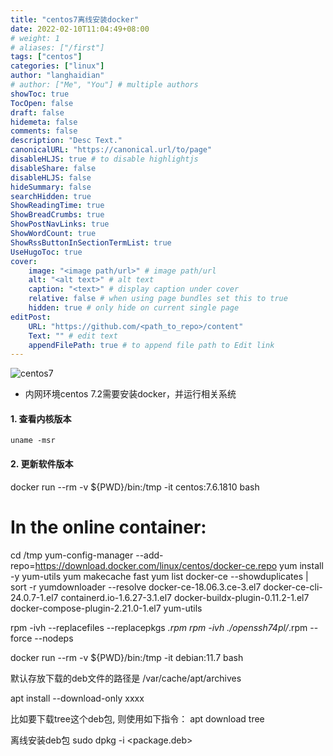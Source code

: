 ```yaml
---
title: "centos7离线安装docker"
date: 2022-02-10T11:04:49+08:00 
# weight: 1
# aliases: ["/first"]
tags: ["centos"]
categories: ["linux"]
author: "langhaidian"
# author: ["Me", "You"] # multiple authors
showToc: true
TocOpen: false
draft: false
hidemeta: false
comments: false
description: "Desc Text."
canonicalURL: "https://canonical.url/to/page"
disableHLJS: true # to disable highlightjs
disableShare: false
disableHLJS: false
hideSummary: false
searchHidden: true
ShowReadingTime: true
ShowBreadCrumbs: true
ShowPostNavLinks: true
ShowWordCount: true
ShowRssButtonInSectionTermList: true
UseHugoToc: true
cover:
    image: "<image path/url>" # image path/url
    alt: "<alt text>" # alt text
    caption: "<text>" # display caption under cover
    relative: false # when using page bundles set this to true
    hidden: true # only hide on current single page
editPost:
    URL: "https://github.com/<path_to_repo>/content"
    Text: "" # edit text
    appendFilePath: true # to append file path to Edit link
---
```


![centos7](/img/install-centos-7-logo.png)

* 内网环境centos 7.2需要安装docker，并运行相关系统

#### 1. 查看内核版本

    uname -msr

#### 2. 更新软件版本

docker run --rm -v ${PWD}/bin:/tmp -it centos:7.6.1810 bash
# In the online container:
cd /tmp
yum-config-manager --add-repo=https://download.docker.com/linux/centos/docker-ce.repo 
yum install -y yum-utils
yum makecache fast 
yum list docker-ce --showduplicates | sort -r 
yumdownloader --resolve docker-ce-18.06.3.ce-3.el7 docker-ce-cli-24.0.7-1.el7 containerd.io-1.6.27-3.1.el7 docker-buildx-plugin-0.11.2-1.el7 docker-compose-plugin-2.21.0-1.el7 yum-utils

rpm -ivh --replacefiles --replacepkgs *.rpm
rpm -ivh ./openssh74pl/*.rpm --force --nodeps


docker run --rm -v ${PWD}/bin:/tmp -it debian:11.7 bash

默认存放下载的deb文件的路径是
/var/cache/apt/archives

apt install --download-only xxxx

比如要下载tree这个deb包, 则使用如下指令：
apt download tree


离线安装deb包
sudo dpkg -i <package.deb>